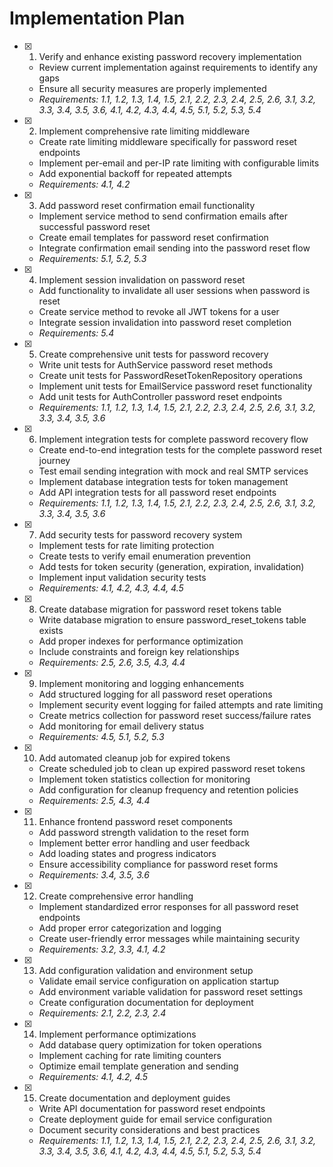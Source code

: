 # Implementation Plan

- [x] 1. Verify and enhance existing password recovery implementation





  - Review current implementation against requirements to identify any gaps
  - Ensure all security measures are properly implemented
  - _Requirements: 1.1, 1.2, 1.3, 1.4, 1.5, 2.1, 2.2, 2.3, 2.4, 2.5, 2.6, 3.1, 3.2, 3.3, 3.4, 3.5, 3.6, 4.1, 4.2, 4.3, 4.4, 4.5, 5.1, 5.2, 5.3, 5.4_

- [x] 2. Implement comprehensive rate limiting middleware





  - Create rate limiting middleware specifically for password reset endpoints
  - Implement per-email and per-IP rate limiting with configurable limits
  - Add exponential backoff for repeated attempts
  - _Requirements: 4.1, 4.2_

- [x] 3. Add password reset confirmation email functionality





  - Implement service method to send confirmation emails after successful password reset
  - Create email templates for password reset confirmation
  - Integrate confirmation email sending into the password reset flow
  - _Requirements: 5.1, 5.2, 5.3_

- [x] 4. Implement session invalidation on password reset





  - Add functionality to invalidate all user sessions when password is reset
  - Create service method to revoke all JWT tokens for a user
  - Integrate session invalidation into password reset completion
  - _Requirements: 5.4_

- [x] 5. Create comprehensive unit tests for password recovery





  - Write unit tests for AuthService password reset methods
  - Create unit tests for PasswordResetTokenRepository operations
  - Implement unit tests for EmailService password reset functionality
  - Add unit tests for AuthController password reset endpoints
  - _Requirements: 1.1, 1.2, 1.3, 1.4, 1.5, 2.1, 2.2, 2.3, 2.4, 2.5, 2.6, 3.1, 3.2, 3.3, 3.4, 3.5, 3.6_

- [x] 6. Implement integration tests for complete password recovery flow








  - Create end-to-end integration tests for the complete password reset journey
  - Test email sending integration with mock and real SMTP services
  - Implement database integration tests for token management
  - Add API integration tests for all password reset endpoints
  - _Requirements: 1.1, 1.2, 1.3, 1.4, 1.5, 2.1, 2.2, 2.3, 2.4, 2.5, 2.6, 3.1, 3.2, 3.3, 3.4, 3.5, 3.6_

- [x] 7. Add security tests for password recovery system





  - Implement tests for rate limiting protection
  - Create tests to verify email enumeration prevention
  - Add tests for token security (generation, expiration, invalidation)
  - Implement input validation security tests
  - _Requirements: 4.1, 4.2, 4.3, 4.4, 4.5_

- [x] 8. Create database migration for password reset tokens table





  - Write database migration to ensure password_reset_tokens table exists
  - Add proper indexes for performance optimization
  - Include constraints and foreign key relationships
  - _Requirements: 2.5, 2.6, 3.5, 4.3, 4.4_

- [x] 9. Implement monitoring and logging enhancements





  - Add structured logging for all password reset operations
  - Implement security event logging for failed attempts and rate limiting
  - Create metrics collection for password reset success/failure rates
  - Add monitoring for email delivery status
  - _Requirements: 4.5, 5.1, 5.2, 5.3_

- [x] 10. Add automated cleanup job for expired tokens





  - Create scheduled job to clean up expired password reset tokens
  - Implement token statistics collection for monitoring
  - Add configuration for cleanup frequency and retention policies
  - _Requirements: 2.5, 4.3, 4.4_

- [x] 11. Enhance frontend password reset components





  - Add password strength validation to the reset form
  - Implement better error handling and user feedback
  - Add loading states and progress indicators
  - Ensure accessibility compliance for password reset forms
  - _Requirements: 3.4, 3.5, 3.6_

- [x] 12. Create comprehensive error handling








  - Implement standardized error responses for all password reset endpoints
  - Add proper error categorization and logging
  - Create user-friendly error messages while maintaining security
  - _Requirements: 3.2, 3.3, 4.1, 4.2_

- [x] 13. Add configuration validation and environment setup





  - Validate email service configuration on application startup
  - Add environment variable validation for password reset settings
  - Create configuration documentation for deployment
  - _Requirements: 2.1, 2.2, 2.3, 2.4_

- [x] 14. Implement performance optimizations





  - Add database query optimization for token operations
  - Implement caching for rate limiting counters
  - Optimize email template generation and sending
  - _Requirements: 4.1, 4.2, 4.5_

- [x] 15. Create documentation and deployment guides








  - Write API documentation for password reset endpoints
  - Create deployment guide for email service configuration
  - Document security considerations and best practices
  - _Requirements: 1.1, 1.2, 1.3, 1.4, 1.5, 2.1, 2.2, 2.3, 2.4, 2.5, 2.6, 3.1, 3.2, 3.3, 3.4, 3.5, 3.6, 4.1, 4.2, 4.3, 4.4, 4.5, 5.1, 5.2, 5.3, 5.4_
